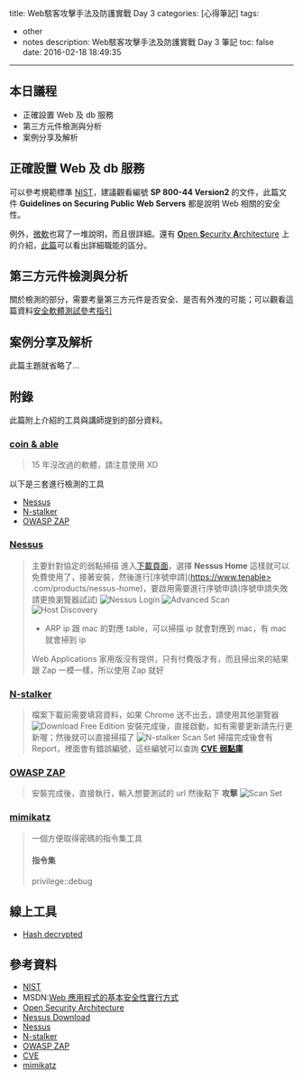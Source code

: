title: Web駭客攻擊手法及防護實戰 Day 3
categories: [心得筆記]
tags:
  - other
  - notes
description: Web駭客攻擊手法及防護實戰 Day 3 筆記
toc: false
date: 2016-02-18 18:49:35
---


## 本日議程
- 正確設置 Web 及 db 服務
- 第三方元件檢測與分析
- 案例分享及解析

## 正確設置 Web 及 db 服務

可以參考規範標準 [NIST][1]，建議觀看編號 **SP 800-44 Version2** 的文件，此篇文件 **Guidelines on Securing Public Web Servers** 都是說明 Web 相關的安全性。

例外，[微軟][2]也寫了一堆說明，而且很詳細。還有 [**O**pen **S**ecurity **A**rchitecture][3] 上的介紹，[此篇](http://www.opensecurityarchitecture.org/cms/library/patternlandscape/222-pattern-public-web-server)可以看出詳細職能的區分。

## 第三方元件檢測與分析

關於檢測的部分，需要考量第三方元件是否安全、是否有外洩的可能；可以觀看這篇資料[安全軟體測試參考指引](http://download.icst.org.tw/attachfilecomm/%E5%AE%89%E5%85%A8%E8%BB%9F%E9%AB%94%E6%B8%AC%E8%A9%A6%E5%8F%83%E8%80%83%E6%8C%87%E5%BC%95.pdf)

## 案例分享及解析
此篇主題就省略了...

## 附錄
此篇附上介紹的工具與講師提到的部分資料。

### [coin & able](http://www.oxid.it/cain.html)
> 15 年沒改過的軟體，請注意使用 XD

以下是三套進行檢測的工具
- [Nessus][5]
- [N-stalker][6]
- [OWASP ZAP][7]

### [Nessus][5]
> 主要針對協定的弱點掃描
進入[下載頁面][4]，選擇 **Nessus Home** 這樣就可以免費使用了，接著安裝，然後進行[序號申請](https://www.tenable> .com/products/nessus-home)，要啟用需要進行序號申請(序號申請失敗請更換瀏覽器試試)
> ![Nessus Login](https://lh3.googleusercontent.com/uN0C4NAQCVQvPNRG0ASphDe0BeAs1DEKOOF8OAgeMRmVQ62DkuLfeF_1FTa2402KKACZgwt2Z5mQ5YfO-Z0HAHm6Ex4OrBESX3eZ8-j7V1iuXAzBkEKBvVEWLjkNpaY2lvvYYRa7368IeKl9ymf47dDhZU_kAbmVlmIeP54UQSgHaw6jqjauGZErqu_EzMHbVY0YA5xeZytjjec0IX2JVtXJO-zmfGNSDoOaU05b4vMHRAtq1QjKGRfAERDah1Hq6BZoa2ESarEPF8Kc4EnxlOTESH_wJY6jXJ4ogfiapahjJM9NyFpG74kNMULr8JG5jZ-qGrjnApF4Urhl5pB2mc2RhP7uq4mmMSQYRuhBzPnY9y0zbIIf4xq1Qj8acqA5C5Euhh6OzXAhqtU_oGm_KGE_ri5frkZFFfK23M58luEt3LacjYacddyGg4XilEBKoRkavtKombTaUqFBNS2kNTELO-u5Z5gXeu_5whZdzNUIU0Q00oAgqk5JWE19nucR4h6QqusQZpCNnPQ64XiBPB65sB8lVWqrBFmuONPQpls_SWNlkqTVJ3G2wA8qU3mWoc_zDS-rsXG6nSchQ4p-qmwsU0YC1ib_UWTruMi_Ri2dwUKuW3Oj-XWRKTtCBO75VHfVCFBhmRX6bhZxOztby7m6Olm-UQhVGnhUa_PJOw=w525-h460-no)
> ![Advanced Scan](https://lh3.googleusercontent.com/CGcZIt_Ij4CT-G1L5Qd5dxGoUUrb9iWKd8NzRKsVgByeh_rbCNhOkg183EOFmZBL4C_UnJgOgkhOjLdtqnn9Zqm4icK3888XjitFGbSwdV28GVnglw0m7KLLthDJ2Cxig15texTQRZS_KzrfTAuxiesqB0xZyYRKtMLwcABjOr2HwlOtCSxeeDbeMOpmQsm0dfqgC2PDw9SNc0drLT3Nlc3W42FkLDU4nsWtPutyAYnfPqHrKJr7jdQf-3_3TO5RXs4Y333B33bCGyvm8hgIEr7fp1nkVVbli4tyq_-gv0kfNp1LgBtrEY2xfEnAWzzSFjgnvWkJq56DNWXefLO8ncOTEVecjUHRNZiOlz72eursO84j4RsfXD8OVqtBKdPXnvZqmQgM2etiT7UpnD7IAmso20ztbEtEfrQmps3HlK_FGT1Nlyj0q_LRJAy_deGg218hiUV99dte-1kNzUa0NTHSbU3NicMAlVJfq7OMtGxeE17kCaD1qu0uyIxPdq3Yk6d5iUlwOPiP7R3ZJRQVnGHQiffg4sHQGleCb3nixqPLZIOq18LROoViPdB1uyU4RCUuUFvgAYraxac51IHxK3cJUOiMtos_Vj0k3ppnFIb8D4DvA_4bwBrvG1lFUzWfNcAeIbhOhKkHsfgxofBzKBa33nebw4tBNFefNt3LOQ=w862-h631-no)
> ![Host Discovery](https://lh3.googleusercontent.com/XylK3SY6UUDwNWcRHft9QjQJAvZKk5Sy8P4yh_Mk1ZKIZt-eRaErwd8MEHJdLYOAtqDFI3H7tC7pC4tWplRSj996IbDDx2hziG3wA7U-WNzit8Rcc-r5bJ0ACyNl4-0-3FKZr9o5ZseVKLXwMhFRaHePYjKNNNuaOmMrs_iYfftk3lWF3rrywTzJ25u3IOUMYRGm8PK3bsMnJC1YOY3ZvToSzL3SwDHYbfYRr_Gso44T92E_dPj5QwS8rnGZozPAOaWZOW-rZbo1Oo3zpMAFgp01uB43JwkxWb41aLtnLBTy4aGIYI4TTt5_soCX2UpxFvEu3MxKlrD7K7pBde1_AhFd4qR36UnoLi3L79iG51zSVeFxaBPrAbLsoiK4Gjj-ECgzKgias8OPOSNHB2bDaRpQbIzL4XkIJ8sdIkrgvHV8e0MD0MsZyrk4JAqDMZwLA7x4I67lCabrhRZAHP1noOGGLWCBGwqJcHmnujZU7ReLzuAWHFek2QufrhMZOtmko-mCYawMlotstaygQmtIC0Ljx-pmKu1r3-7KDg5CdRyr0hBFnF-UpogX6hCQjHId9uZ3ZDsmwZ1vdq8JnGYhjg38IoHdDgRZSfIrTQ-jzj_VK58aBVBxmuVrQZZecDfSJcguO-fEvqO68aPUd3AUsUH5_zWvsXPI8G8nkU7fJQ=w716-h687-no)
> 
> - ARP
> ip 跟 mac 的對應 table，可以掃描 ip 就會對應到 mac，有 mac 就會掃到 ip
> 
> Web Applications 家用版沒有提供，只有付費版才有，而且掃出來的結果跟 Zap 一模一樣，所以使用 Zap 就好

### [N-stalker][6]
> 檔案下載前需要填寫資料，如果 Chrome 送不出去，請使用其他瀏覽器
> ![Download Free Edition](https://lh3.googleusercontent.com/Awhndmll-H0u2bXKgi2VYs3pKOIo5o90T4FKwlw46cnfYcKl2WpG7j-Q2D6vz-77mHt1fttS2rTAkQSFrHifbYQitrcz2YJgeL65FkLWPEgELDdSjG3uoja_jE4OsM6tfcKPFowy9gQzQlfETXbHY6ypLrTk7AnPaLNnn_OC2jwa6dyf_I939vtqAkkxTGdOq1RpfNPn-dbVQv1VaCk-42_eEonlL3D6iogDBKR8rOS8sYfw6yqyTrgtITfUngiR9gwo1gpc6RJAVplWVjRWp0YZxsgD2c9O3W7nA7mdjMMGfvUNO2dsB3qWsLuOk0lIolRiCn7KXxiBIPVjTNzvK3xpJDdRG5pdx5tyKT6xtGvhcNicjqqe63F-dOKEQpk5EzhhIy3uGbUxrKlzOvIwj0HtcXhdObZVA8shTrBwVr_Yvvcti77kABgq_1mpiAKEm-HmzVSAGPMlmMZEPcbFS_8Udo6ubU_4JIo_4XRmULBcuer4KHGZI4eoy8xphiIMOXWxt5tA2n6ijVRg6nrqF3pbXau3YhT9781n8q4pxvK0q6G-Lp-sIftQq3HA33Bj-BONRJVpFwWixzGiXnju9N4h7c7rAFV6oGxfy6OYrrtBS6NlaUY3eYf3qK0R38ePNeq5nVNLkV_nQJY4PxmZ6PUrF0FZJdAXZFAtjihTdA=w748-h569-no)
> 安裝完成後，直接啟動，如有需要更新請先行更新喔；然後就可以直接掃描了
> ![N-stalker Scan Set](https://lh3.googleusercontent.com/l2rt2umobWzQHyFkQqlnJkb5vxbVtDsuvjAE7SpZePSWc5bR7m4MTQ_WP5vlX40_P_Szhkvh6RvPjiYby08VSgwYtKFuScDb_ndm9cokrww31TX7ucs1Em94fL-kaHRHrjxZg6OG3eGKmUPQAUnEP90dE18lWXLAGY3sbA85QNtVvD3gjXuaEmfB_PM1Aff-UVhn-rWcSH7DDtA7yBRbQgor486ZfKYgvygVDO1o6SJwe4MDCbKWwjPhwJyqTwMFQ2utow-Nk5zLxSXByAc68aq3xT0eGK0BP7bgjDIZ4Ygs10tqTpUe4Ly50wWaboUx17RzHSFM0Kn8xhsoliC9H8JLbuCx-nIpTC1r9p1p4N0Cb0oJT0LrzIk3dPgXu5JqqonlCMLnOLevM0Myeo2WGSB8uJgRcjBaL9-tdzYCVZBrHWz6TTXwyb9BrihnInMK2btad2WQJH4jZWlCTG81zDhKsuIHTwgvYQ4HDK_BK1H0sCR3wUlaIaHhewHc7Qqf76AY_4Qt0EqqGhEOR9Flzp9lhRsz_gkOJ1O-8izzySyi8dMrVtVrQSH0pXGggoga4-uj9k1igQG5_rPBCOPK4XCQw6d-OQz-tjf7m-qtFueGLjKFBBCAltqwNr2sFune8wTxDn2-sXDjN8ZXyUB7y7MpbbBLwCNAuYRcvo_5SA=w776-h570-no)
> 掃描完成後會有 Report，裡面會有錯誤編號，這些編號可以查詢 [**CVE 弱點庫**][10]

### [OWASP ZAP][7]
> 安裝完成後，直接執行，輸入想要測試的 url 然後點下 **攻擊**
> ![Scan Set](https://lh3.googleusercontent.com/S7qzQ5UEXjgkdo5yKG74muGemGci_qMHwNIIQswIoLS5JW8AjDwbSs1oZcmjmhcQ_UDo1Yu7HOuYSSoD0xkRB4FWXj7Lwf7j7PR5be_ZTezzcYJ-ptBivoV_ztw9oXuTuzEJHSTNXOI8gr_y1-UWAYoRMtHmLE87kPty8V4mGtB7ueGijo2Z1ObQbgjTVBRuw4HJ-GMczYtvRca-MhjGQ5NvRFLoDDDzre5EKgAdAjhyLik40qb6QHa6NRPb8PwmSU-ln8GYF6v0xzOBpVduhTKS1B_TqXkzLd5FxK_6SsNbe0fXS4VNPRZULeIwqKVJb2IlDR8wqxafsK30-6OLC7LuSSMXRSoQeyt9VWfVM5RVZMUcJ47irQk5WRXL6ZjMihqlbO3ftJ87ZHLpGEnedrC23SWskKeUfWD6NU7m9Z4hsIPa95kXE3mem1hsG2nJe25765zbTvqe12cNJ7ycrt9HCScPszhosxkeXJD8ivzBX8nasY4Xf9le7jXqvZhuz6VMjO7MPjSTnoZp7pUiC1InSGaDZNUEvnRAQADrsdJ6VTP_dCSlqVRIfIgQmgDyM3x1Ch4G6gH8q3H15gnsTJNrSKryIdHLbdE0_RwkZQy06_F9CI8hVrE05agwinRqE28JcyVzLOT7V4Q1cbaeOXMFKUhn4wPY3xru5vOEfA=w786-h593-no)

### [mimikatz][11]
> 一個方便取得密碼的指令集工具
> #### 指令集
> privilege::debug

## 線上工具
- [Hash decrypted](https://hashkiller.co.uk/ntlm-decrypter.aspx)

## 參考資料
- [NIST][1]
- MSDN:[Web 應用程式的基本安全性實行方式][2]
- [Open Security Architecture][3]
- [Nessus Download][4]
- [Nessus][5]
- [N-stalker][6]
- [OWASP ZAP][7]
- [CVE][8]
- [mimikatz][11]

[1]: http://csrc.nist.gov/publications/PubsSPs.html "NIST"
[2]: https://msdn.microsoft.com/enus/library/zdh19h94.aspx "MSDN:Web 應用程式的基本安全性實行方式"
[3]: http://www.opensecurityarchitecture.org "Open Security Architecture"
[4]: https://www.tenable.com/products/nessus/select-your-operating-system "Nessus Download"
[5]: http://www.tenable.com/products/nessus-vulnerability-scanner "Nessus"
[6]: http://www.nstalker.com/ "N-stalker"
[7]: https://www.owasp.org/index.php/OWASP_Zed_Attack_Proxy_Project "OWASP ZAP"
[8]: https://cve.mitre.org/ "CVE"
[9]: https://cve.mitre.org/cve/ "CVE List Main Page"
[10]: https://web.nvd.nist.gov/view/vuln/search?execution=e2s1 "Search CVE and CCE Vulnerability Database"
[11]: http://blog.gentilkiwi.com/mimikatz "mimikatz"
[12]: https://github.com/gentilkiwi/mimikatz "Github:mimikatz"
[13]: https://www.ssls.com/ "SSLS憑證商(不要用這家憑證，因為這家憑證是 comodo )"